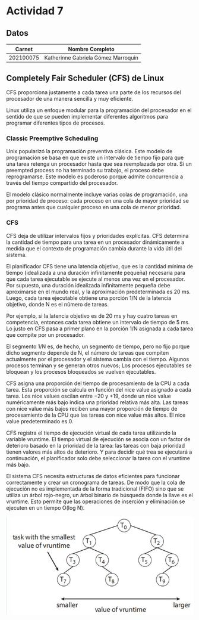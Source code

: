 # Actividad 7

## Datos

Carnet | Nombre Completo
------ | --------------- 
202100075 | Katherinne Gabriela Gómez Marroquin

## Completely Fair Scheduler (CFS) de Linux
CFS proporciona justamente a cada tarea una parte de los recursos del procesador de una manera sencilla y muy eficiente.

Linux utiliza un enfoque modular para la programación del procesador en el sentido de que se pueden implementar diferentes algoritmos para programar diferentes tipos de procesos.

### Classic Preemptive Scheduling

Unix popularizó la programación preventiva clásica. Este modelo de programación se basa en que existe un intervalo de tiempo fijo para que una tarea retenga un procesador hasta que sea reemplazada por otra. Si un preempted process no ha terminado su trabajo, el proceso debe reprogramarse. Este modelo es poderoso porque admite concurrencia a través del tiempo compartido del procesador.

El modelo clásico normalmente incluye varias colas de programación, una por prioridad de proceso: cada proceso en una cola de mayor prioridad se programa antes que cualquier proceso en una cola de menor prioridad.

### CFS

CFS deja de utilizar intervalos fijos y prioridades explícitas. CFS determina la cantidad de tiempo para una tarea en un procesador dinámicamente a medida que el contexto de programación cambia durante la vida útil del sistema.

El planificador CFS tiene una latencia objetivo, que es la cantidad mínima de tiempo (idealizada a una duración infinitamente pequeña) necesaria para que cada tarea ejecutable se ejecute al menos una vez en el procesador. Por supuesto, una duración idealizada infinitamente pequeña debe aproximarse en el mundo real, y la aproximación predeterminada es 20 ms. Luego, cada tarea ejecutable obtiene una porción 1/N de la latencia objetivo, donde N es el número de tareas. 

Por ejemplo, si la latencia objetivo es de 20 ms y hay cuatro tareas en competencia, entonces cada tarea obtiene un intervalo de tiempo de 5 ms. Lo justo en CFS pasa a primer plano en la porción 1/N asignada a cada tarea que compite por un procesador.

El segmento 1/N es, de hecho, un segmento de tiempo, pero no fijo porque dicho segmento depende de N, el número de tareas que compiten actualmente por el procesador y el sistema cambia con el tiempo. Algunos procesos terminan y se generan otros nuevos; Los procesos ejecutables se bloquean y los procesos bloqueados se vuelven ejecutables.

CFS asigna una proporción del tiempo de procesamiento de la CPU a cada tarea. Esta proporción se calcula en función del nice value asignado a cada tarea. Los nice values oscilan entre −20 y +19, donde un nice value numéricamente más bajo indica una prioridad relativa más alta. Las tareas con nice value más bajos reciben una mayor proporción de tiempo de procesamiento de la CPU que las tareas con nice value más altos. El nice value predeterminado es 0.

CFS registra el tiempo de ejecución virtual de cada tarea utilizando la variable vruntime. El tiempo virtual de ejecución se asocia con un factor de deterioro basado en la prioridad de la tarea: las tareas con baja prioridad tienen valores más altos de deterioro. Y para decidir qué trea se ejecutará a continuación, el planificador solo debe seleccionar la tarea con el vruntime más bajo.

El sistema CFS necesita estructuras de datos eficientes para funcionar correctamente y crear un cronograma de tareas. De modo que la cola de ejecución no es implementada de la forma tradicional (FIFO) sino que se utiliza un árbol rojo-negro, un árbol binario de búsqueda donde la llave es el vruntime. Esto permite que las operaciones de inserción y eliminación se ejecuten en un tiempo O(log N).

![redblacktree](./redBlackTree.JPG)